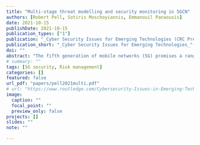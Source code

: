 ```yaml
---
title: "Multi-stage threat modelling and security monitoring in 5GCN"
authors: [Robert Pell, Sotiris Moschoyiannis, Emmanouil Panaousis]
date: 2021-10-15
publishDate: 2021-10-15
publication_types: ["1"]
publication: "_Cyber Security Issues for Emerging Technologies (CRC Press, Taylor and Francis Group)_"
publication_short: "_Cyber Security Issues for Emerging Technologies_"
doi: ""
abstract: "The fifth generation of mobile networks (5G) promises a range of new capabilities including higher data rates and more connected users. To support the new capabilities and use cases the 5G Core Network (5GCN) will be dynamic and reconfigurable in nature to deal with demand. It is these improvements which also  introduce  issues  for  traditional  security  monitoring  methods  and  techniques which need to adapt to the new network architecture. The increased data volumes and dynamic network architecture mean an approach is required to focus security monitoring resources where it is most needed and react to network changes in real time. When considering multi-stage threat scenarios a coordinated, centralised approach to security monitoring is required for the early detection of attacks which may affect different parts of the network. Int his  chapter  we  identify  potential  solutions  for  overcoming  these  challenges which begins by identifying the threats to the 5G networks to determine suit-able security monitoring placement in the 5GCN."
# summary: ""
tags: [5G security, Risk management]
categories: []
featured: false
url_pdf: "papers/pell2021multi.pdf"
# url: "https://www.routledge.com/Cybersecurity-Issues-in-Emerging-Technologies/Maglaras-Kantzavelou/p/book/9780367626174#"
image:
  caption: ""
  focal_point: ""
  preview_only: false
projects: []
slides: ""
note: ""

---
```

